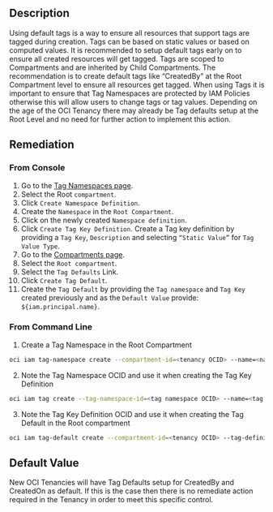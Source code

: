 ## Description

Using default tags is a way to ensure all resources that support tags are tagged during creation. Tags can be based on static values or based on computed values. It is recommended to setup default tags early on to ensure all created resources will get tagged. Tags are scoped to Compartments and are inherited by Child Compartments. The recommendation is to create default tags like “CreatedBy” at the Root Compartment level to ensure all resources get tagged. When using Tags it is important to ensure that Tag Namespaces are protected by IAM Policies otherwise this will allow users to change tags or tag values. Depending on the age of the OCI Tenancy there may already be Tag defaults setup at the Root Level and no need for further action to implement this action.

## Remediation

### From Console

1. Go to the [Tag Namespaces page](https://console.us-ashburn1.oraclecloud.com/identity/tag-namespaces).
2. Select the Root `compartment`.
3. Click `Create Namespace Definition`.
4. Create the `Namespace` in the `Root Compartment`.
5. Click on the newly created `Namespace definition`.
6. Click `Create Tag Key Definition`. Create a Tag key definition by providing a `Tag Key`, `Description` and selecting `“Static Value”` for `Tag Value Type`.
7. Go to the [Compartments page](https://console.us-ashburn-1.oraclecloud.com/identity/compartments).
8. Select the `Root compartment`.
9. Select the `Tag Defaults` Link.
10. Click `Create Tag Default`.
11. Create the `Tag Default` by providing the `Tag namespace` and `Tag Key` created previously and as the `Default Value` provide: `${iam.principal.name}`.

### From Command Line

1. Create a Tag Namespace in the Root Compartment

```bash
oci iam tag-namespace create --compartment-id=<tenancy OCID> --name=<name> -- description=<description> --query data.{"\"Tag Namespace OCID\":id"} --output table
```

2. Note the Tag Namespace OCID and use it when creating the Tag Key Definition

```bash
oci iam tag create --tag-namespace-id=<tag namespace OCID> --name=<tag namespace OCID> --description=<description> --query data.{"\"Tag Key Definition OCID\":id"} --output table
```

3. Note the Tag Key Definition OCID and use it when creating the Tag Default in the Root compartment

```bash
oci iam tag-default create --compartment-id=<tenancy OCID> --tag-definitionid=<tag key definition id> --value="\${iam.principal.name}"
```

## Default Value

New OCI Tenancies will have Tag Defaults setup for CreatedBy and CreatedOn as default. If this is the case then there is no remediate action required in the Tenancy in order to meet this specific control.
